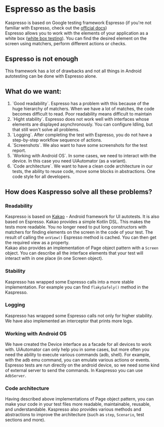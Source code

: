 # Espresso as the basis
Kaspresso is based on Google testing framework Espresso (if you're not familiar with Espresso, check out the [official docs](https://developer.android.com/training/testing/espresso))
<br>Espresso allows you to work with the elements of your application as a white box ([white box testing](https://en.wikipedia.org/wiki/White-box_testing)). You can find the desired element on the screen using matchers, perform different actions or checks.
## Espresso is not enough
This framework has a lot of drawbacks and not all things in Android autotesting can be done with Espresso alone.
## What do we want:
<ol>
    <li>`Good readability`. Espresso has a problem with this because of the huge hierarchy of matchers. When we have a lot of matches, the code becomes difficult to read. Poor readability means difficult to maintain</li>
    <li>`Hight stability`. Espresso does not work well with interfaces whose elements are displayed asynchronously. You can configure Idling, but that still won't solve all problems.</li>
    <li>`Logging`. After completing the test with Espresso, you do not have a step-by-step workflow sequence of actions.</li>
    <li>`Screenshots`. We also want to have some screenshots for the test report.</li>
    <li>`Working with Android OS`. In some cases, we need to interact with the device. In this case you need UiAutomator (as a variant).</li>
    <li>`Сode architecture`. We want to have a clean code architecture in our tests, the ability to reuse code, move some blocks in abstractions. One code style for all developers.</li>
</ol>

## How does Kaspresso solve all these problems?
### Readability
Kaspresso is based on [Kakao](https://github.com/KakaoCup/Kakao) - Android framework for UI autotests. It is also based on Espresso. Kakao provides a simple Kotlin DSL. This makes the tests more readable. You no longer need to put long constructors with matchers for finding elements on the screen in the code of your test. The result of calling the `onView()` Espresso method is cached. You can then get the required view as a property.
<br> Kakao also provides an implementation of Page object pattern with a `Screen` object. You can describe all the interface elements that your test will interact with in one place (in one Screen object).
### Stability
Kaspresso has wrapped some Espresso calls into a more stable implementation. For example you can find `flakySafely()` method in the Kaspresso.
### Logging
Kaspresso has wrapped some Espresso calls not only for higher stability. We have also implemented an interceptor that prints more logs.
### Working with Android OS
We have created the Device interface as a facade for all devices to work with. UiAutomator can only help you in some cases, but more often you need the ability to execute various commands (adb, shell). For example, with the adb emu command, you can emulate various actions or events.
<br> Espresso tests are run directly on the android device, so we need some kind of external server to send the commands. In Kaspresso you can use `AdbServer`.
### Code architecture
Having described above implementations of Page object pattern, you can make your code in your test files more readable, maintainable, reusable, and understandable. Kaspresso also provides various methods and abstractions to improve the architecture (such as `step`, `Scenario`, test sections and more).
